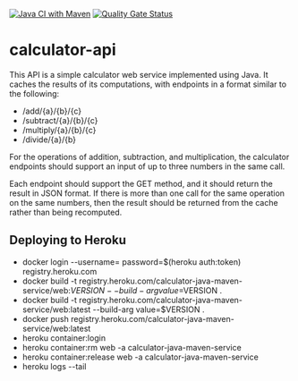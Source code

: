 [![Java CI with Maven](https://github.com/govindarajanv/calculator-api/actions/workflows/java-maven-api-master.yml/badge.svg)](https://github.com/govindarajanv/calculator-api/actions/workflows/java-maven-api-master.yml)
[![Quality Gate Status](https://sonarcloud.io/api/project_badges/measure?project=govindarajanv_calculator-api&metric=alert_status)](https://sonarcloud.io/dashboard?id=govindarajanv_calculator-api)

# calculator-api

This API is a simple calculator web service implemented using Java. It caches the results of its computations, with endpoints in a format similar to the following:

- /add/{a}/{b}/{c}
- /subtract/{a}/{b}/{c}
- /multiply/{a}/{b}/{c}
- /divide/{a}/{b}

For the operations of addition, subtraction, and multiplication, the calculator endpoints should support an input of up to three numbers in the same call.

Each endpoint should support the GET method, and it should return the result in JSON format. If there is more than one call for the same operation on the same numbers, then the result should be returned from the cache rather than being recomputed. 

## Deploying to Heroku

* docker login --username=<email> password=$(heroku auth:token) registry.heroku.com
* docker build -t registry.heroku.com/calculator-java-maven-service/web:$VERSION --build-arg value=$VERSION .
* docker build -t registry.heroku.com/calculator-java-maven-service/web:latest --build-arg value=$VERSION .
* docker push registry.heroku.com/calculator-java-maven-service/web:latest
* heroku container:login
* heroku container:rm web -a calculator-java-maven-service
* heroku container:release web -a calculator-java-maven-service
* heroku logs --tail
